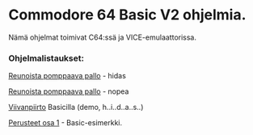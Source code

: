 # Commodore 64 Basic V2 ohjelmia.

Nämä ohjelmat toimivat C64:ssä ja VICE-emulaattorissa.

### Ohjelmalistaukset:

[Reunoista pomppaava pallo](Pomppupallo%201.md) - hidas

[Reunoista pomppaava pallo](Pomppupallo%202.md) - nopea

[Viivanpiirto](Viivanpiirto.md) Basicilla (demo, h..i..d..a..s..)

[Perusteet osa 1](Perusteet%20osa%201.md) - Basic-esimerkki.
